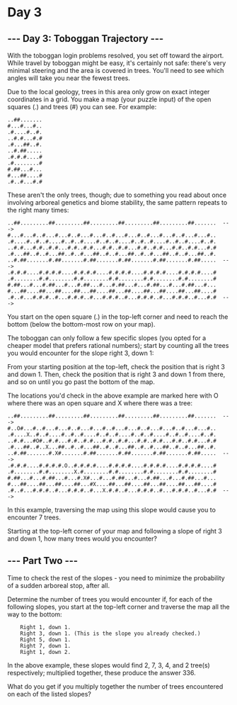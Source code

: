 # Day 3

## --- Day 3: Toboggan Trajectory ---

With the toboggan login problems resolved, you set off toward the airport. While 
travel by toboggan might be easy, it's certainly not safe: there's very minimal 
steering and the area is covered in trees. You'll need to see which angles will 
take you near the fewest trees.

Due to the local geology, trees in this area only grow on exact integer 
coordinates in a grid. You make a map (your puzzle input) of the open squares 
(.) and trees (#) you can see. For example:

```
..##.......
#...#...#..
.#....#..#.
..#.#...#.#
.#...##..#.
..#.##.....
.#.#.#....#
.#........#
#.##...#...
#...##....#
.#..#...#.#
```

These aren't the only trees, though; due to something you read about once 
involving arboreal genetics and biome stability, the same pattern repeats to 
the right many times:

```
..##.........##.........##.........##.........##.........##.......  --->
#...#...#..#...#...#..#...#...#..#...#...#..#...#...#..#...#...#..
.#....#..#..#....#..#..#....#..#..#....#..#..#....#..#..#....#..#.
..#.#...#.#..#.#...#.#..#.#...#.#..#.#...#.#..#.#...#.#..#.#...#.#
.#...##..#..#...##..#..#...##..#..#...##..#..#...##..#..#...##..#.
..#.##.......#.##.......#.##.......#.##.......#.##.......#.##.....  --->
.#.#.#....#.#.#.#....#.#.#.#....#.#.#.#....#.#.#.#....#.#.#.#....#
.#........#.#........#.#........#.#........#.#........#.#........#
#.##...#...#.##...#...#.##...#...#.##...#...#.##...#...#.##...#...
#...##....##...##....##...##....##...##....##...##....##...##....#
.#..#...#.#.#..#...#.#.#..#...#.#.#..#...#.#.#..#...#.#.#..#...#.#  --->
```

You start on the open square (.) in the top-left corner and need to reach the 
bottom (below the bottom-most row on your map).

The toboggan can only follow a few specific slopes (you opted for a cheaper 
model that prefers rational numbers); start by counting all the trees you would 
encounter for the slope right 3, down 1:

From your starting position at the top-left, check the position that is right 3 
and down 1. Then, check the position that is right 3 and down 1 from there, and 
so on until you go past the bottom of the map.

The locations you'd check in the above example are marked here with O where 
there was an open square and X where there was a tree:

```
..##.........##.........##.........##.........##.........##.......  --->
#..O#...#..#...#...#..#...#...#..#...#...#..#...#...#..#...#...#..
.#....X..#..#....#..#..#....#..#..#....#..#..#....#..#..#....#..#.
..#.#...#O#..#.#...#.#..#.#...#.#..#.#...#.#..#.#...#.#..#.#...#.#
.#...##..#..X...##..#..#...##..#..#...##..#..#...##..#..#...##..#.
..#.##.......#.X#.......#.##.......#.##.......#.##.......#.##.....  --->
.#.#.#....#.#.#.#.O..#.#.#.#....#.#.#.#....#.#.#.#....#.#.#.#....#
.#........#.#........X.#........#.#........#.#........#.#........#
#.##...#...#.##...#...#.X#...#...#.##...#...#.##...#...#.##...#...
#...##....##...##....##...#X....##...##....##...##....##...##....#
.#..#...#.#.#..#...#.#.#..#...X.#.#..#...#.#.#..#...#.#.#..#...#.#  --->
```

In this example, traversing the map using this slope would cause you to encounter 
7 trees.

Starting at the top-left corner of your map and following a slope of right 3 and 
down 1, how many trees would you encounter?

## --- Part Two ---

Time to check the rest of the slopes - you need to minimize the probability of a 
sudden arboreal stop, after all.

Determine the number of trees you would encounter if, for each of the following 
slopes, you start at the top-left corner and traverse the map all the way to the 
bottom:

```
    Right 1, down 1.
    Right 3, down 1. (This is the slope you already checked.)
    Right 5, down 1.
    Right 7, down 1.
    Right 1, down 2.
```
In the above example, these slopes would find 2, 7, 3, 4, and 2 tree(s) 
respectively; multiplied together, these produce the answer 336.

What do you get if you multiply together the number of trees encountered on each 
of the listed slopes?

